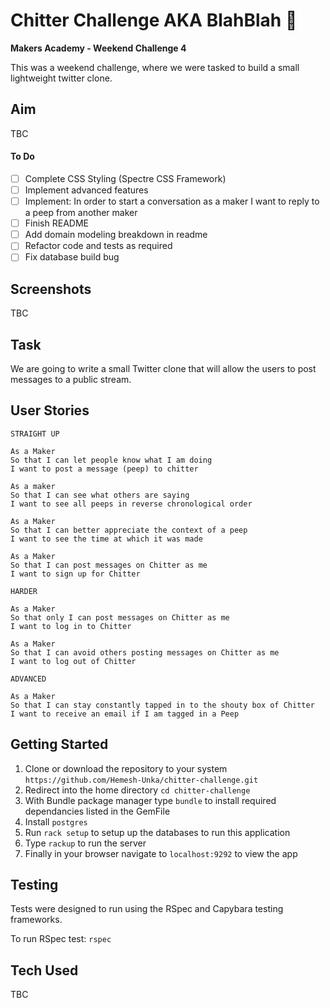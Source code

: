 
# Chitter Challenge AKA BlahBlah :speak_no_evil:
**Makers Academy - Weekend Challenge 4**

This was a weekend challenge, where we were tasked to build a small lightweight twitter clone.

## Aim
TBC

#### To Do
- [ ] Complete CSS Styling (Spectre CSS Framework)
- [ ] Implement advanced features
- [ ] Implement: In order to start a conversation as a maker I want to reply to a peep from another maker
- [ ] Finish README
- [ ] Add domain modeling breakdown in readme
- [ ] Refactor code and tests as required
- [ ] Fix database build bug

## Screenshots

TBC

## Task

We are going to write a small Twitter clone that will allow the users to post messages to a public stream.

## User Stories
```
STRAIGHT UP

As a Maker
So that I can let people know what I am doing  
I want to post a message (peep) to chitter

As a maker
So that I can see what others are saying  
I want to see all peeps in reverse chronological order

As a Maker
So that I can better appreciate the context of a peep
I want to see the time at which it was made

As a Maker
So that I can post messages on Chitter as me
I want to sign up for Chitter

HARDER

As a Maker
So that only I can post messages on Chitter as me
I want to log in to Chitter

As a Maker
So that I can avoid others posting messages on Chitter as me
I want to log out of Chitter

ADVANCED

As a Maker
So that I can stay constantly tapped in to the shouty box of Chitter
I want to receive an email if I am tagged in a Peep
```

## Getting Started
1. Clone or download the repository to your system `https://github.com/Hemesh-Unka/chitter-challenge.git`
2. Redirect into the home directory `cd chitter-challenge`
3. With Bundle package manager type `bundle` to install required dependancies listed in the GemFile
4. Install `postgres`
5. Run `rack setup` to setup up the databases to run this application
4. Type `rackup` to run the server
5. Finally in your browser navigate to `localhost:9292` to view the app

## Testing
Tests were designed to run using the RSpec and Capybara testing frameworks.

To run RSpec test:
`rspec`

## Tech Used
TBC
